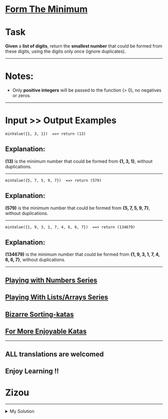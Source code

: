 # [Form The Minimum](https://www.codewars.com/kata/5ac6932b2f317b96980000ca)

# Task

**Given** a **list of digits**, return the **smallest number** that could be formed from these digits, using the digits
only once (ignore duplicates).

---

# Notes:

- Only **positive integers** will be passed to the function (> 0), no negatives or zeros.

---

# Input >> Output Examples

`minValue({1, 3, 1})  ==> return (13)`

## Explanation:

**(13)** is the minimum number that could be formed from **{1, 3, 1}**, without duplications.

---

`minValue({5, 7, 5, 9, 7})  ==> return (579)`

## Explanation:

**(579)** is the minimum number that could be formed from **{5, 7, 5, 9, 7}**, without duplications.

---

`minValue({1, 9, 3, 1, 7, 4, 6, 6, 7})  ==> return (134679)`

## Explanation:

**(134679)** is the minimum number that could be formed from **{1, 9, 3, 1, 7, 4, 6, 6, 7}**, without duplications.

---

## [Playing with Numbers Series](https://www.codewars.com/collections/playing-with-numbers)

## [Playing With Lists/Arrays Series](https://www.codewars.com/collections/playing-with-lists-slash-arrays)

## [Bizarre Sorting-katas](https://www.codewars.com/collections/bizarre-sorting-katas)

## [For More Enjoyable Katas](http://www.codewars.com/users/MrZizoScream/authored)

---

## ALL translations are welcomed

## Enjoy Learning !!

# Zizou

---

<details><summary>My Solution</summary>

```js
function minValue(values) {
  const uniqueValues = [...new Set(values)];

  // Sort the unique values in ascending order and join them into a string, then convert the string to a number
  return +uniqueValues.sort((a, b) => a - b).join("");
}
```

</details>
